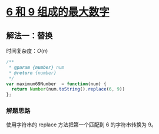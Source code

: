 # [6 和 9 组成的最大数字](https://leetcode-cn.com/problems/maximum-69-number/description/)

## 解法一：替换

时间复杂度：$O(n)$

```javascript
/**
 * @param {number} num
 * @return {number}
 */
var maximum69Number  = function(num) {
  return Number(num.toString().replace(6, 9))
};
```

### 解题思路

使用字符串的 replace 方法把第一个匹配到 6 的字符串转换为 9。

